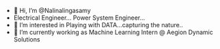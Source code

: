 - 👋 Hi, I’m @Nalinalingasamy
- Electrical Engineer... Power System Engineer... 
- 👀 I’m interested in Playing with DATA...capturing the nature..
- 🌱 I’m currently working as Machine Learning Intern @ Aegion Dynamic Solutions


<!---
Nalinalingasamy/Nalinalingasamy is a ✨ special ✨ repository because its `README.md` (this file) appears on your GitHub profile.
You can click the Preview link to take a look at your changes.
--->
